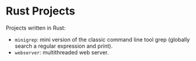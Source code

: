 # Rust Projects

Projects written in Rust:
- `minigrep`: mini version of the classic command line tool grep (globally search a regular expression and print).
- `webserver`: multithreaded web server.